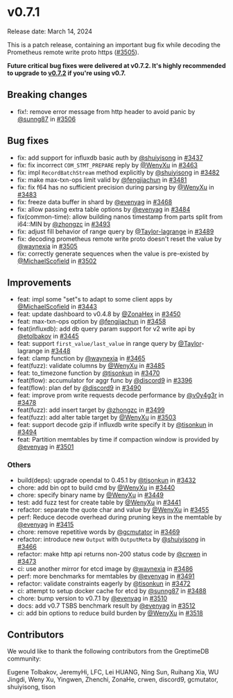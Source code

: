 # v0.7.1

Release date: March 14, 2024

This is a patch release, containing an important bug fix while decoding the Prometheus remote write proto https ([#3505](https://github.com/GreptimeTeam/greptimedb/pull/3505)).

**Future critical bug fixes were delivered at v0.7.2. It's highly recommended to upgrade to [v0.7.2](./release-0-7-2) if you're using v0.7.**

## Breaking changes

* fix!: remove error message from http header to avoid panic by [@sunng87](https://github.com/sunng87) in [#3506](https://github.com/GreptimeTeam/greptimedb/pull/3506)

## Bug fixes

* fix: add support for influxdb basic auth by [@shuiyisong](https://github.com/shuiyisong) in [#3437](https://github.com/GreptimeTeam/greptimedb/pull/3437)
* fix: fix incorrect `COM_STMT_PREPARE` reply by [@WenyXu](https://github.com/WenyXu) in [#3463](https://github.com/GreptimeTeam/greptimedb/pull/3463)
* fix: impl `RecordBatchStream` method explicitly by [@shuiyisong](https://github.com/shuiyisong) in [#3482](https://github.com/GreptimeTeam/greptimedb/pull/3482)
* fix: make max-txn-ops limit valid by [@fengjiachun](https://github.com/fengjiachun) in [#3481](https://github.com/GreptimeTeam/greptimedb/pull/3481)
* fix: fix f64 has no sufficient precision during parsing by [@WenyXu](https://github.com/WenyXu) in [#3483](https://github.com/GreptimeTeam/greptimedb/pull/3483)
* fix: freeze data buffer in shard by [@evenyag](https://github.com/evenyag) in [#3468](https://github.com/GreptimeTeam/greptimedb/pull/3468)
* fix: allow passing extra table options by [@evenyag](https://github.com/evenyag) in [#3484](https://github.com/GreptimeTeam/greptimedb/pull/3484)
* fix(common-time): allow building nanos timestamp from parts split from i64::MIN by [@zhongzc](https://github.com/zhongzc) in [#3493](https://github.com/GreptimeTeam/greptimedb/pull/3493)
* fix: adjust fill behavior of range query by [@Taylor-lagrange](https://github.com/Taylor-lagrange) in [#3489](https://github.com/GreptimeTeam/greptimedb/pull/3489)
* fix: decoding prometheus remote write proto doesn't reset the value by [@waynexia](https://github.com/waynexia) in [#3505](https://github.com/GreptimeTeam/greptimedb/pull/3505)
* fix: correctly generate sequences when the value is pre-existed by [@MichaelScofield](https://github.com/MichaelScofield) in [#3502](https://github.com/GreptimeTeam/greptimedb/pull/3502)

## Improvements

* feat: impl some "set"s to adapt to some client apps by [@MichaelScofield](https://github.com/MichaelScofield) in [#3443](https://github.com/GreptimeTeam/greptimedb/pull/3443)
* feat: update dashboard to v0.4.8 by [@ZonaHex](https://github.com/ZonaHex) in [#3450](https://github.com/GreptimeTeam/greptimedb/pull/3450)
* feat: max-txn-ops option by [@fengjiachun](https://github.com/fengjiachun) in [#3458](https://github.com/GreptimeTeam/greptimedb/pull/3458)
* feat(influxdb): add db query param support for v2 write api by [@etolbakov](https://github.com/etolbakov) in [#3445](https://github.com/GreptimeTeam/greptimedb/pull/3445)
* feat: support `first_value/last_value` in range query by [@Taylor](https://github.com/Taylor)-lagrange in [#3448](https://github.com/GreptimeTeam/greptimedb/pull/3448)
* feat: clamp function by [@waynexia](https://github.com/waynexia) in [#3465](https://github.com/GreptimeTeam/greptimedb/pull/3465)
* feat(fuzz): validate columns by [@WenyXu](https://github.com/WenyXu) in [#3485](https://github.com/GreptimeTeam/greptimedb/pull/3485)
* feat: to_timezone function by [@tisonkun](https://github.com/tisonkun) in [#3470](https://github.com/GreptimeTeam/greptimedb/pull/3470)
* feat(flow): accumulator for aggr func by [@discord9](https://github.com/discord9) in [#3396](https://github.com/GreptimeTeam/greptimedb/pull/3396)
* feat(flow): plan def by [@discord9](https://github.com/discord9) in [#3490](https://github.com/GreptimeTeam/greptimedb/pull/3490)
* feat: improve prom write requests decode performance by [@v0y4g3r](https://github.com/v0y4g3r) in [#3478](https://github.com/GreptimeTeam/greptimedb/pull/3478)
* feat(fuzz): add insert target by [@zhongzc](https://github.com/zhongzc) in [#3499](https://github.com/GreptimeTeam/greptimedb/pull/3499)
* feat(fuzz): add alter table target  by [@WenyXu](https://github.com/WenyXu) in [#3503](https://github.com/GreptimeTeam/greptimedb/pull/3503)
* feat: support decode gzip if influxdb write specify it by [@tisonkun](https://github.com/tisonkun) in [#3494](https://github.com/GreptimeTeam/greptimedb/pull/3494)
* feat: Partition memtables by time if compaction window is provided by [@evenyag](https://github.com/evenyag) in [#3501](https://github.com/GreptimeTeam/greptimedb/pull/3501)

### Others

* build(deps): upgrade opendal to 0.45.1 by [@tisonkun](https://github.com/tisonkun) in [#3432](https://github.com/GreptimeTeam/greptimedb/pull/3432)
* chore: add bin opt to build cmd by [@WenyXu](https://github.com/WenyXu) in [#3440](https://github.com/GreptimeTeam/greptimedb/pull/3440)
* chore: specify binary name by [@WenyXu](https://github.com/WenyXu) in [#3449](https://github.com/GreptimeTeam/greptimedb/pull/3449)
* test: add fuzz test for create table by [@WenyXu](https://github.com/WenyXu) in [#3441](https://github.com/GreptimeTeam/greptimedb/pull/3441)
* refactor: separate the quote char and value by [@WenyXu](https://github.com/WenyXu) in [#3455](https://github.com/GreptimeTeam/greptimedb/pull/3455)
* perf: Reduce decode overhead during pruning keys in the memtable by [@evenyag](https://github.com/evenyag) in [#3415](https://github.com/GreptimeTeam/greptimedb/pull/3415)
* chore: remove repetitive words by [@gcmutator](https://github.com/gcmutator) in [#3469](https://github.com/GreptimeTeam/greptimedb/pull/3469)
* refactor: introduce new `Output` with `OutputMeta` by [@shuiyisong](https://github.com/shuiyisong) in [#3466](https://github.com/GreptimeTeam/greptimedb/pull/3466)
* refactor: make http api returns non-200 status code by [@crwen](https://github.com/crwen) in [#3473](https://github.com/GreptimeTeam/greptimedb/pull/3473)
* ci: use another mirror for etcd image by [@waynexia](https://github.com/waynexia) in [#3486](https://github.com/GreptimeTeam/greptimedb/pull/3486)
* perf: more benchmarks for memtables by [@evenyag](https://github.com/evenyag) in [#3491](https://github.com/GreptimeTeam/greptimedb/pull/3491)
* refactor: validate constraints eagerly by [@tisonkun](https://github.com/tisonkun) in [#3472](https://github.com/GreptimeTeam/greptimedb/pull/3472)
* ci: attempt to setup docker cache for etcd by [@sunng87](https://github.com/sunng87) in [#3488](https://github.com/GreptimeTeam/greptimedb/pull/3488)
* chore: bump version to v0.7.1 by [@evenyag](https://github.com/evenyag) in [#3510](https://github.com/GreptimeTeam/greptimedb/pull/3510)
* docs: add v0.7 TSBS benchmark result by [@evenyag](https://github.com/evenyag) in [#3512](https://github.com/GreptimeTeam/greptimedb/pull/3512)
* ci: add bin options to reduce build burden by [@WenyXu](https://github.com/WenyXu) in [#3518](https://github.com/GreptimeTeam/greptimedb/pull/3518)

## Contributors

We would like to thank the following contributors from the GreptimeDB community:

Eugene Tolbakov, JeremyHi, LFC, Lei HUANG, Ning Sun, Ruihang Xia, WU Jingdi, Weny Xu, Yingwen, Zhenchi, ZonaHe, crwen, discord9, gcmutator, shuiyisong, tison
